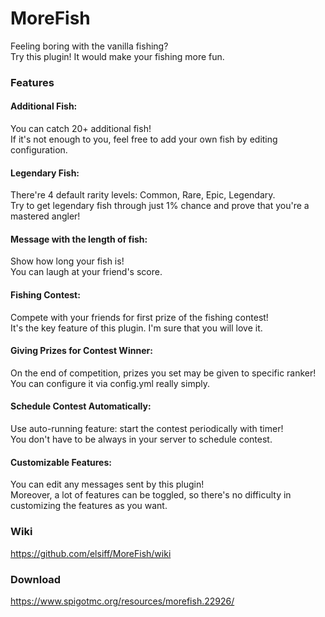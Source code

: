 # MoreFish
Feeling boring with the vanilla fishing?  
Try this plugin! It would make your fishing more fun.


### Features

#### Additional Fish:
You can catch 20+ additional fish!  
If it's not enough to you, feel free to add your own fish by editing configuration.

#### Legendary Fish:
There're 4 default rarity levels: Common, Rare, Epic, Legendary.  
Try to get legendary fish through just 1% chance and prove that you're a mastered angler!

#### Message with the length of fish:
Show how long your fish is!  
You can laugh at your friend's score.

#### Fishing Contest:
Compete with your friends for first prize of the fishing contest!  
It's the key feature of this plugin. I'm sure that you will love it.

#### Giving Prizes for Contest Winner:
On the end of competition, prizes you set may be given to specific ranker!  
You can configure it via config.yml really simply.

#### Schedule Contest Automatically:
Use auto-running feature: start the contest periodically with timer!  
You don't have to be always in your server to schedule contest.  

#### Customizable Features:
You can edit any messages sent by this plugin!  
Moreover, a lot of features can be toggled, so there's no difficulty in customizing the features as you want.


### Wiki

https://github.com/elsiff/MoreFish/wiki


### Download

https://www.spigotmc.org/resources/morefish.22926/
